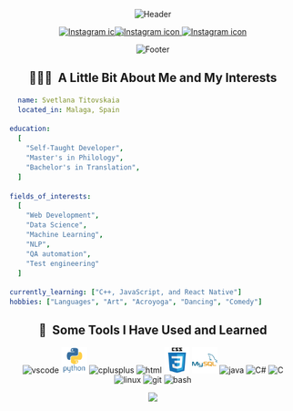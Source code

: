 <!-- Header Image -->
<p align="center">
<img src="https://capsule-render.vercel.app/api?type=waving&color=0:3b3477,100:e53484&height=300&text=Hi%20there!%20🕊️&fontAlign=50&fontAlignY=40&fontSize=50&fontColor=faf6f6&desc=Check%20out%20my%20projects%20and%20learn%20more%20about%20me%20below&descAlign=50&descAlignY=53" alt="Header" />
</p>
<!-- Centered Instagram Icon -->
<div align="center">
  <a href="https://www.linkedin.com/in/svetameanssun/" target="_blank" aria-label="Instagram">
    <img height="50" src="https://cdn2.iconfinder.com/data/icons/social-media-applications/64/social_media_applications_14-linkedin-512.png" alt="Instagram icon" />
  </a>
  <a href="https://www.instagram.com/svetameanssun/" target="_blank" aria-label="Instagram">
    <img height="50" src="https://user-images.githubusercontent.com/46517096/166974368-9798f39f-1f46-499c-b14e-81f0a3f83a06.png" alt="Instagram icon" style="margin-left: -20px;"/>
  </a>
  <a href="https://t.me/svetameanssun/" target="_blank" aria-label="Instagram">
    <img height="50" src="https://cdn1.iconfinder.com/data/icons/unicons-line-vol-6/24/telegram-512.png" alt="Instagram icon" />
  </a>
</div>

<!-- Footer Image -->
<p align="center">
<img src="https://capsule-render.vercel.app/api?type=cylinder&height=20&color=0:7a75aa,100:f080b0" alt="Footer" />
</p>
<h2 align="center"> 👨🏻‍💻 &nbsp;A Little Bit About Me and My Interests</h2>

```yaml
  name: Svetlana Titovskaia
  located_in: Malaga, Spain

education:
  [
    "Self-Taught Developer",
    "Master's in Philology",
    "Bachelor's in Translation",
  ]

fields_of_interests:
  [
    "Web Development",
    "Data Science",
    "Machine Learning",
    "NLP",
    "QA automation",
    "Test engineering"
  ]

currently_learning: ["C++, JavaScript, and React Native"]
hobbies: ["Languages", "Art", "Acroyoga", "Dancing", "Comedy"]
```
<h2 align="center"> 🚀 &nbsp;Some Tools I Have Used and Learned</h2>
<p align="center">
<img src="https://cdn.jsdelivr.net/gh/devicons/devicon/icons/vscode/vscode-original.svg" alt="vscode" width="45" height="45"/>
<img src="https://raw.githubusercontent.com/devicons/devicon/master/icons/python/python-original-wordmark.svg" alt="python" width="45" height="45"/>
<img src="https://cdn.jsdelivr.net/gh/devicons/devicon/icons/cplusplus/cplusplus-original.svg" alt="cplusplus" width="45" height="45"/>
<img src="https://cdn.jsdelivr.net/gh/devicons/devicon/icons/html5/html5-original.svg" alt="html" width="45" height="45"/>
<img src="https://raw.githubusercontent.com/devicons/devicon/master/icons/css3/css3-original-wordmark.svg" alt="css3" width="45" height="45" />
<img src="https://raw.githubusercontent.com/devicons/devicon/master/icons/mysql/mysql-original-wordmark.svg" alt="mysql" width="45" height="45" />
<img src="https://cdn.jsdelivr.net/gh/devicons/devicon@latest/icons/java/java-original.svg" alt="java" width="45" height="45"/>
<img src="https://cdn.jsdelivr.net/gh/devicons/devicon@latest/icons/csharp/csharp-line.svg" alt="C#" width="45" height="45"/>
<img src="https://cdn.jsdelivr.net/gh/devicons/devicon@latest/icons/c/c-line.svg" alt="C" width="45" height="45"/>
<img src="https://cdn.jsdelivr.net/gh/devicons/devicon/icons/linux/linux-original.svg" alt="linux" width="45" height="45"/>       
<img src="https://cdn.jsdelivr.net/gh/devicons/devicon/icons/git/git-original.svg" alt="git" width="45" height="45"/>
<img src="https://cdn.jsdelivr.net/gh/devicons/devicon/icons/bash/bash-original.svg" alt="bash" width="45" height="45"/>

</p>

<p align="center">
  <img src="https://capsule-render.vercel.app/api?type=waving&color=100:3b3477,0:e53484&height=100&section=footer"/>
</p>

<!--
what kind of colours in green in hex will combine with this palete: 3b3477, 848fe1, faf6f6, e53484, 1e1f4d?

| Green Hex | Name                   | Notes                                                     |
| --------- | ---------------------- | --------------------------------------------------------- |
| `#4caf91` | **Dusty mint green**   | Balanced, fresh, and muted—pairs well with pink and navy. |
| `#6abf69` | **Sagey green**        | Calming and natural, with enough contrast against indigo. |
| `#3d9970` | **Jade green**         | Deep enough to match darker tones without overpowering.   |
| `#99c2a2` | **Muted moss**         | Soft and neutral, ideal for backgrounds or accents.       |
| `#a3e4c1` | **Mint pastel**        | Light and fresh, works beautifully with `#faf6f6`.        |
| `#1d6f5f` | **Teal-forest hybrid** | Deep and elegant, complements `#1e1f4d` and `#3b3477`.    |
| `#7dbfa3` | **Seafoam green**      | Cool, soft green that harmonizes with `#848fe1`.          |

-->


